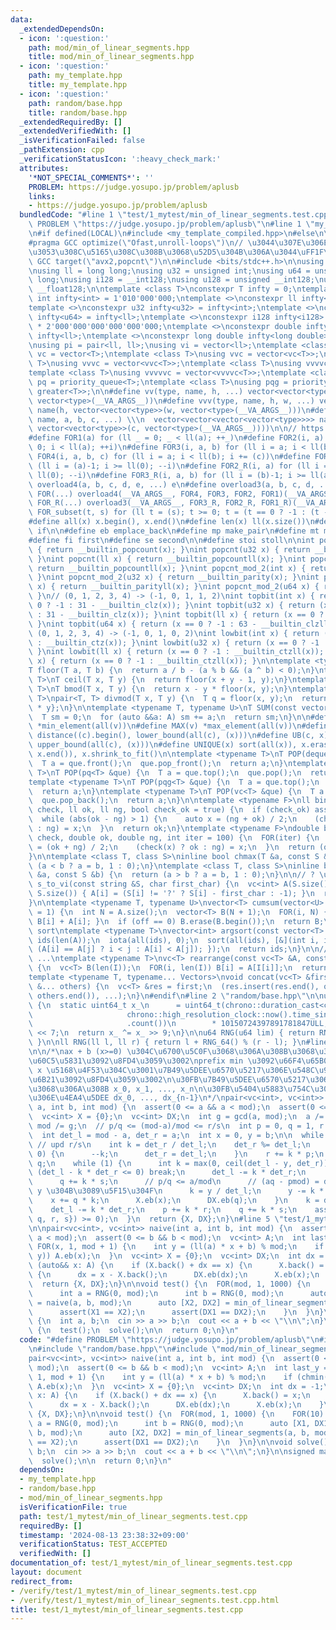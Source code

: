 ```yaml
---
data:
  _extendedDependsOn:
  - icon: ':question:'
    path: mod/min_of_linear_segments.hpp
    title: mod/min_of_linear_segments.hpp
  - icon: ':question:'
    path: my_template.hpp
    title: my_template.hpp
  - icon: ':question:'
    path: random/base.hpp
    title: random/base.hpp
  _extendedRequiredBy: []
  _extendedVerifiedWith: []
  _isVerificationFailed: false
  _pathExtension: cpp
  _verificationStatusIcon: ':heavy_check_mark:'
  attributes:
    '*NOT_SPECIAL_COMMENTS*': ''
    PROBLEM: https://judge.yosupo.jp/problem/aplusb
    links:
    - https://judge.yosupo.jp/problem/aplusb
  bundledCode: "#line 1 \"test/1_mytest/min_of_linear_segments.test.cpp\"\n#define\
    \ PROBLEM \"https://judge.yosupo.jp/problem/aplusb\"\n#line 1 \"my_template.hpp\"\
    \n#if defined(LOCAL)\n#include <my_template_compiled.hpp>\n#else\n\n// https://codeforces.com/blog/entry/96344\n\
    #pragma GCC optimize(\"Ofast,unroll-loops\")\n// \u3044\u307E\u306E CF \u3060\u3068\
    \u3053\u308C\u5165\u308C\u308B\u3068\u52D5\u304B\u306A\u3044\uFF1F\n// #pragma\
    \ GCC target(\"avx2,popcnt\")\n\n#include <bits/stdc++.h>\n\nusing namespace std;\n\
    \nusing ll = long long;\nusing u32 = unsigned int;\nusing u64 = unsigned long\
    \ long;\nusing i128 = __int128;\nusing u128 = unsigned __int128;\nusing f128 =\
    \ __float128;\n\ntemplate <class T>\nconstexpr T infty = 0;\ntemplate <>\nconstexpr\
    \ int infty<int> = 1'010'000'000;\ntemplate <>\nconstexpr ll infty<ll> = 2'020'000'000'000'000'000;\n\
    template <>\nconstexpr u32 infty<u32> = infty<int>;\ntemplate <>\nconstexpr u64\
    \ infty<u64> = infty<ll>;\ntemplate <>\nconstexpr i128 infty<i128> = i128(infty<ll>)\
    \ * 2'000'000'000'000'000'000;\ntemplate <>\nconstexpr double infty<double> =\
    \ infty<ll>;\ntemplate <>\nconstexpr long double infty<long double> = infty<ll>;\n\
    \nusing pi = pair<ll, ll>;\nusing vi = vector<ll>;\ntemplate <class T>\nusing\
    \ vc = vector<T>;\ntemplate <class T>\nusing vvc = vector<vc<T>>;\ntemplate <class\
    \ T>\nusing vvvc = vector<vvc<T>>;\ntemplate <class T>\nusing vvvvc = vector<vvvc<T>>;\n\
    template <class T>\nusing vvvvvc = vector<vvvvc<T>>;\ntemplate <class T>\nusing\
    \ pq = priority_queue<T>;\ntemplate <class T>\nusing pqg = priority_queue<T, vector<T>,\
    \ greater<T>>;\n\n#define vv(type, name, h, ...) vector<vector<type>> name(h,\
    \ vector<type>(__VA_ARGS__))\n#define vvv(type, name, h, w, ...) vector<vector<vector<type>>>\
    \ name(h, vector<vector<type>>(w, vector<type>(__VA_ARGS__)))\n#define vvvv(type,\
    \ name, a, b, c, ...) \\\n  vector<vector<vector<vector<type>>>> name(a, vector<vector<vector<type>>>(b,\
    \ vector<vector<type>>(c, vector<type>(__VA_ARGS__))))\n\n// https://trap.jp/post/1224/\n\
    #define FOR1(a) for (ll _ = 0; _ < ll(a); ++_)\n#define FOR2(i, a) for (ll i =\
    \ 0; i < ll(a); ++i)\n#define FOR3(i, a, b) for (ll i = a; i < ll(b); ++i)\n#define\
    \ FOR4(i, a, b, c) for (ll i = a; i < ll(b); i += (c))\n#define FOR1_R(a) for\
    \ (ll i = (a)-1; i >= ll(0); --i)\n#define FOR2_R(i, a) for (ll i = (a)-1; i >=\
    \ ll(0); --i)\n#define FOR3_R(i, a, b) for (ll i = (b)-1; i >= ll(a); --i)\n#define\
    \ overload4(a, b, c, d, e, ...) e\n#define overload3(a, b, c, d, ...) d\n#define\
    \ FOR(...) overload4(__VA_ARGS__, FOR4, FOR3, FOR2, FOR1)(__VA_ARGS__)\n#define\
    \ FOR_R(...) overload3(__VA_ARGS__, FOR3_R, FOR2_R, FOR1_R)(__VA_ARGS__)\n\n#define\
    \ FOR_subset(t, s) for (ll t = (s); t >= 0; t = (t == 0 ? -1 : (t - 1) & (s)))\n\
    #define all(x) x.begin(), x.end()\n#define len(x) ll(x.size())\n#define elif else\
    \ if\n\n#define eb emplace_back\n#define mp make_pair\n#define mt make_tuple\n\
    #define fi first\n#define se second\n\n#define stoi stoll\n\nint popcnt(int x)\
    \ { return __builtin_popcount(x); }\nint popcnt(u32 x) { return __builtin_popcount(x);\
    \ }\nint popcnt(ll x) { return __builtin_popcountll(x); }\nint popcnt(u64 x) {\
    \ return __builtin_popcountll(x); }\nint popcnt_mod_2(int x) { return __builtin_parity(x);\
    \ }\nint popcnt_mod_2(u32 x) { return __builtin_parity(x); }\nint popcnt_mod_2(ll\
    \ x) { return __builtin_parityll(x); }\nint popcnt_mod_2(u64 x) { return __builtin_parityll(x);\
    \ }\n// (0, 1, 2, 3, 4) -> (-1, 0, 1, 1, 2)\nint topbit(int x) { return (x ==\
    \ 0 ? -1 : 31 - __builtin_clz(x)); }\nint topbit(u32 x) { return (x == 0 ? -1\
    \ : 31 - __builtin_clz(x)); }\nint topbit(ll x) { return (x == 0 ? -1 : 63 - __builtin_clzll(x));\
    \ }\nint topbit(u64 x) { return (x == 0 ? -1 : 63 - __builtin_clzll(x)); }\n//\
    \ (0, 1, 2, 3, 4) -> (-1, 0, 1, 0, 2)\nint lowbit(int x) { return (x == 0 ? -1\
    \ : __builtin_ctz(x)); }\nint lowbit(u32 x) { return (x == 0 ? -1 : __builtin_ctz(x));\
    \ }\nint lowbit(ll x) { return (x == 0 ? -1 : __builtin_ctzll(x)); }\nint lowbit(u64\
    \ x) { return (x == 0 ? -1 : __builtin_ctzll(x)); }\n\ntemplate <typename T>\n\
    T floor(T a, T b) {\n  return a / b - (a % b && (a ^ b) < 0);\n}\ntemplate <typename\
    \ T>\nT ceil(T x, T y) {\n  return floor(x + y - 1, y);\n}\ntemplate <typename\
    \ T>\nT bmod(T x, T y) {\n  return x - y * floor(x, y);\n}\ntemplate <typename\
    \ T>\npair<T, T> divmod(T x, T y) {\n  T q = floor(x, y);\n  return {q, x - q\
    \ * y};\n}\n\ntemplate <typename T, typename U>\nT SUM(const vector<U> &A) {\n\
    \  T sm = 0;\n  for (auto &&a: A) sm += a;\n  return sm;\n}\n\n#define MIN(v)\
    \ *min_element(all(v))\n#define MAX(v) *max_element(all(v))\n#define LB(c, x)\
    \ distance((c).begin(), lower_bound(all(c), (x)))\n#define UB(c, x) distance((c).begin(),\
    \ upper_bound(all(c), (x)))\n#define UNIQUE(x) sort(all(x)), x.erase(unique(all(x)),\
    \ x.end()), x.shrink_to_fit()\n\ntemplate <typename T>\nT POP(deque<T> &que) {\n\
    \  T a = que.front();\n  que.pop_front();\n  return a;\n}\ntemplate <typename\
    \ T>\nT POP(pq<T> &que) {\n  T a = que.top();\n  que.pop();\n  return a;\n}\n\
    template <typename T>\nT POP(pqg<T> &que) {\n  T a = que.top();\n  que.pop();\n\
    \  return a;\n}\ntemplate <typename T>\nT POP(vc<T> &que) {\n  T a = que.back();\n\
    \  que.pop_back();\n  return a;\n}\n\ntemplate <typename F>\nll binary_search(F\
    \ check, ll ok, ll ng, bool check_ok = true) {\n  if (check_ok) assert(check(ok));\n\
    \  while (abs(ok - ng) > 1) {\n    auto x = (ng + ok) / 2;\n    (check(x) ? ok\
    \ : ng) = x;\n  }\n  return ok;\n}\ntemplate <typename F>\ndouble binary_search_real(F\
    \ check, double ok, double ng, int iter = 100) {\n  FOR(iter) {\n    double x\
    \ = (ok + ng) / 2;\n    (check(x) ? ok : ng) = x;\n  }\n  return (ok + ng) / 2;\n\
    }\n\ntemplate <class T, class S>\ninline bool chmax(T &a, const S &b) {\n  return\
    \ (a < b ? a = b, 1 : 0);\n}\ntemplate <class T, class S>\ninline bool chmin(T\
    \ &a, const S &b) {\n  return (a > b ? a = b, 1 : 0);\n}\n\n// ? \u306F -1\nvc<int>\
    \ s_to_vi(const string &S, char first_char) {\n  vc<int> A(S.size());\n  FOR(i,\
    \ S.size()) { A[i] = (S[i] != '?' ? S[i] - first_char : -1); }\n  return A;\n\
    }\n\ntemplate <typename T, typename U>\nvector<T> cumsum(vector<U> &A, int off\
    \ = 1) {\n  int N = A.size();\n  vector<T> B(N + 1);\n  FOR(i, N) { B[i + 1] =\
    \ B[i] + A[i]; }\n  if (off == 0) B.erase(B.begin());\n  return B;\n}\n\n// stable\
    \ sort\ntemplate <typename T>\nvector<int> argsort(const vector<T> &A) {\n  vector<int>\
    \ ids(len(A));\n  iota(all(ids), 0);\n  sort(all(ids), [&](int i, int j) { return\
    \ (A[i] == A[j] ? i < j : A[i] < A[j]); });\n  return ids;\n}\n\n// A[I[0]], A[I[1]],\
    \ ...\ntemplate <typename T>\nvc<T> rearrange(const vc<T> &A, const vc<int> &I)\
    \ {\n  vc<T> B(len(I));\n  FOR(i, len(I)) B[i] = A[I[i]];\n  return B;\n}\n\n\
    template <typename T, typename... Vectors>\nvoid concat(vc<T> &first, const Vectors\
    \ &... others) {\n  vc<T> &res = first;\n  (res.insert(res.end(), others.begin(),\
    \ others.end()), ...);\n}\n#endif\n#line 2 \"random/base.hpp\"\n\nu64 RNG_64()\
    \ {\n  static uint64_t x_\n      = uint64_t(chrono::duration_cast<chrono::nanoseconds>(\n\
    \                     chrono::high_resolution_clock::now().time_since_epoch())\n\
    \                     .count())\n        * 10150724397891781847ULL;\n  x_ ^= x_\
    \ << 7;\n  return x_ ^= x_ >> 9;\n}\n\nu64 RNG(u64 lim) { return RNG_64() % lim;\
    \ }\n\nll RNG(ll l, ll r) { return l + RNG_64() % (r - l); }\n#line 2 \"mod/min_of_linear_segments.hpp\"\
    \n\n/*\nax + b (x>=0) \u304C\u6700\u5C0F\u3068\u306A\u308B\u3068\u3053\u308D\u306E\
    \u60C5\u5831\u3092\u8FD4\u3059\u3002\nprefix min \u3092\u66F4\u65B0\u3059\u308B\
    \ x \u5168\u4F53\u304C\u3001\u7B49\u5DEE\u6570\u5217\u306E\u548C\u96C6\u5408\u3002\
    \u6B21\u3092\u8FD4\u3059\u3002\n\u30FB\u7B49\u5DEE\u6570\u5217\u306E\u5883\u754C\
    \u3068\u306A\u308B x_0, x_1, ..., x_n\n\u30FB\u5404\u5883\u754C\u306E\u9593\u3067\
    \u306E\u4EA4\u5DEE dx_0, ..., dx_{n-1}\n*/\npair<vc<int>, vc<int>> min_of_linear_segments(int\
    \ a, int b, int mod) {\n  assert(0 <= a && a < mod);\n  assert(0 <= b && b < mod);\n\
    \  vc<int> X = {0};\n  vc<int> DX;\n  int g = gcd(a, mod);\n  a /= g, b /= g,\
    \ mod /= g;\n  // p/q <= (mod-a)/mod <= r/s\n  int p = 0, q = 1, r = 1, s = 1;\n\
    \  int det_l = mod - a, det_r = a;\n  int x = 0, y = b;\n\n  while (y) {\n   \
    \ // upd r/s\n    int k = det_r / det_l;\n    det_r %= det_l;\n    if (det_r ==\
    \ 0) {\n      --k;\n      det_r = det_l;\n    }\n    r += k * p;\n    s += k *\
    \ q;\n    while (1) {\n      int k = max(0, ceil(det_l - y, det_r));\n      if\
    \ (det_l - k * det_r <= 0) break;\n      det_l -= k * det_r;\n      p += k * r;\n\
    \      q += k * s;\n      // p/q <= a/mod\n      // (aq - pmod) = det_l \u3092\
    \ y \u304B\u3089\u5F15\u304F\n      k = y / det_l;\n      y -= k * det_l;\n  \
    \    x += q * k;\n      X.eb(x);\n      DX.eb(q);\n    }\n    k = det_l / det_r;\n\
    \    det_l -= k * det_r;\n    p += k * r;\n    q += k * s;\n    assert(min({p,\
    \ q, r, s}) >= 0);\n  }\n  return {X, DX};\n}\n#line 5 \"test/1_mytest/min_of_linear_segments.test.cpp\"\
    \n\npair<vc<int>, vc<int>> naive(int a, int b, int mod) {\n  assert(0 <= a &&\
    \ a < mod);\n  assert(0 <= b && b < mod);\n  vc<int> A;\n  int last_y = b;\n \
    \ FOR(x, 1, mod + 1) {\n    int y = (ll(a) * x + b) % mod;\n    if (chmin(last_y,\
    \ y)) A.eb(x);\n  }\n  vc<int> X = {0};\n  vc<int> DX;\n  int dx = -1;\n  for\
    \ (auto&& x: A) {\n    if (X.back() + dx == x) {\n      X.back() = x;\n    } else\
    \ {\n      dx = x - X.back();\n      DX.eb(dx);\n      X.eb(x);\n    }\n  }\n\
    \  return {X, DX};\n}\n\nvoid test() {\n  FOR(mod, 1, 1000) {\n    FOR(10) {\n\
    \      int a = RNG(0, mod);\n      int b = RNG(0, mod);\n      auto [X1, DX1]\
    \ = naive(a, b, mod);\n      auto [X2, DX2] = min_of_linear_segments(a, b, mod);\n\
    \      assert(X1 == X2);\n      assert(DX1 == DX2);\n    }\n  }\n}\n\nvoid solve()\
    \ {\n  int a, b;\n  cin >> a >> b;\n  cout << a + b << \"\\n\";\n}\n\nsigned main()\
    \ {\n  test();\n  solve();\n\n  return 0;\n}\n"
  code: "#define PROBLEM \"https://judge.yosupo.jp/problem/aplusb\"\n#include \"my_template.hpp\"\
    \n#include \"random/base.hpp\"\n#include \"mod/min_of_linear_segments.hpp\"\n\n\
    pair<vc<int>, vc<int>> naive(int a, int b, int mod) {\n  assert(0 <= a && a <\
    \ mod);\n  assert(0 <= b && b < mod);\n  vc<int> A;\n  int last_y = b;\n  FOR(x,\
    \ 1, mod + 1) {\n    int y = (ll(a) * x + b) % mod;\n    if (chmin(last_y, y))\
    \ A.eb(x);\n  }\n  vc<int> X = {0};\n  vc<int> DX;\n  int dx = -1;\n  for (auto&&\
    \ x: A) {\n    if (X.back() + dx == x) {\n      X.back() = x;\n    } else {\n\
    \      dx = x - X.back();\n      DX.eb(dx);\n      X.eb(x);\n    }\n  }\n  return\
    \ {X, DX};\n}\n\nvoid test() {\n  FOR(mod, 1, 1000) {\n    FOR(10) {\n      int\
    \ a = RNG(0, mod);\n      int b = RNG(0, mod);\n      auto [X1, DX1] = naive(a,\
    \ b, mod);\n      auto [X2, DX2] = min_of_linear_segments(a, b, mod);\n      assert(X1\
    \ == X2);\n      assert(DX1 == DX2);\n    }\n  }\n}\n\nvoid solve() {\n  int a,\
    \ b;\n  cin >> a >> b;\n  cout << a + b << \"\\n\";\n}\n\nsigned main() {\n  test();\n\
    \  solve();\n\n  return 0;\n}\n"
  dependsOn:
  - my_template.hpp
  - random/base.hpp
  - mod/min_of_linear_segments.hpp
  isVerificationFile: true
  path: test/1_mytest/min_of_linear_segments.test.cpp
  requiredBy: []
  timestamp: '2024-08-13 23:38:32+09:00'
  verificationStatus: TEST_ACCEPTED
  verifiedWith: []
documentation_of: test/1_mytest/min_of_linear_segments.test.cpp
layout: document
redirect_from:
- /verify/test/1_mytest/min_of_linear_segments.test.cpp
- /verify/test/1_mytest/min_of_linear_segments.test.cpp.html
title: test/1_mytest/min_of_linear_segments.test.cpp
---
```

